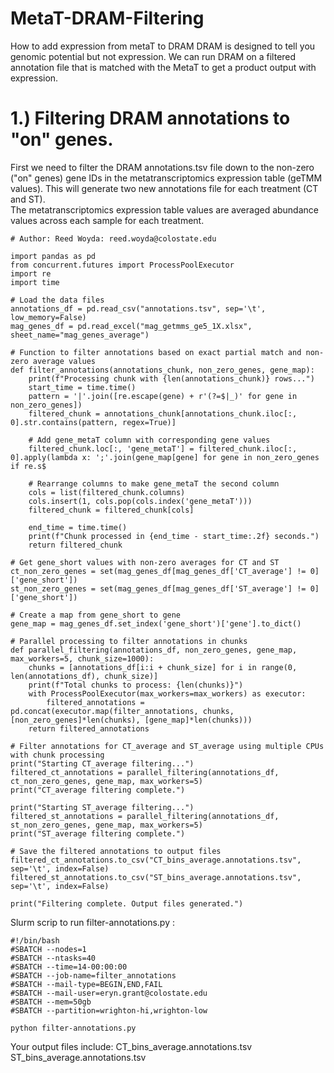 # MetaT-DRAM-Filtering
How to add expression from metaT to DRAM
DRAM is designed to tell you genomic potential but not expression. We can run DRAM on a filtered annotation file that is matched with the MetaT to get a product output with expression.

# 1.) Filtering DRAM annotations to "on" genes.
First we need to filter the DRAM annotations.tsv file down to the non-zero ("on" genes) gene IDs in the metatranscriptomics expression table (geTMM values). This will generate two new annotations file for each treatment (CT and ST).    
The metatranscriptomics expression table values are averaged abundance values across each sample for each treatment.
```
# Author: Reed Woyda: reed.woyda@colostate.edu

import pandas as pd
from concurrent.futures import ProcessPoolExecutor
import re
import time

# Load the data files
annotations_df = pd.read_csv("annotations.tsv", sep='\t', low_memory=False)
mag_genes_df = pd.read_excel("mag_getmms_ge5_1X.xlsx", sheet_name="mag_genes_average")

# Function to filter annotations based on exact partial match and non-zero average values
def filter_annotations(annotations_chunk, non_zero_genes, gene_map):
    print(f"Processing chunk with {len(annotations_chunk)} rows...")
    start_time = time.time()
    pattern = '|'.join([re.escape(gene) + r'(?=$|_)' for gene in non_zero_genes])
    filtered_chunk = annotations_chunk[annotations_chunk.iloc[:, 0].str.contains(pattern, regex=True)]

    # Add gene_metaT column with corresponding gene values
    filtered_chunk.loc[:, 'gene_metaT'] = filtered_chunk.iloc[:, 0].apply(lambda x: ';'.join(gene_map[gene] for gene in non_zero_genes if re.s$

    # Rearrange columns to make gene_metaT the second column
    cols = list(filtered_chunk.columns)
    cols.insert(1, cols.pop(cols.index('gene_metaT')))
    filtered_chunk = filtered_chunk[cols]

    end_time = time.time()
    print(f"Chunk processed in {end_time - start_time:.2f} seconds.")
    return filtered_chunk

# Get gene_short values with non-zero averages for CT and ST
ct_non_zero_genes = set(mag_genes_df[mag_genes_df['CT_average'] != 0]['gene_short'])
st_non_zero_genes = set(mag_genes_df[mag_genes_df['ST_average'] != 0]['gene_short'])

# Create a map from gene_short to gene
gene_map = mag_genes_df.set_index('gene_short')['gene'].to_dict()

# Parallel processing to filter annotations in chunks
def parallel_filtering(annotations_df, non_zero_genes, gene_map, max_workers=5, chunk_size=1000):
    chunks = [annotations_df[i:i + chunk_size] for i in range(0, len(annotations_df), chunk_size)]
    print(f"Total chunks to process: {len(chunks)}")
    with ProcessPoolExecutor(max_workers=max_workers) as executor:
        filtered_annotations = pd.concat(executor.map(filter_annotations, chunks, [non_zero_genes]*len(chunks), [gene_map]*len(chunks)))
    return filtered_annotations

# Filter annotations for CT_average and ST_average using multiple CPUs with chunk processing
print("Starting CT_average filtering...")
filtered_ct_annotations = parallel_filtering(annotations_df, ct_non_zero_genes, gene_map, max_workers=5)
print("CT_average filtering complete.")

print("Starting ST_average filtering...")
filtered_st_annotations = parallel_filtering(annotations_df, st_non_zero_genes, gene_map, max_workers=5)
print("ST_average filtering complete.")

# Save the filtered annotations to output files
filtered_ct_annotations.to_csv("CT_bins_average.annotations.tsv", sep='\t', index=False)
filtered_st_annotations.to_csv("ST_bins_average.annotations.tsv", sep='\t', index=False)

print("Filtering complete. Output files generated.")
```
Slurm scrip to run filter-annotations.py :
```
#!/bin/bash
#SBATCH --nodes=1
#SBATCH --ntasks=40
#SBATCH --time=14-00:00:00
#SBATCH --job-name=filter_annotations
#SBATCH --mail-type=BEGIN,END,FAIL
#SBATCH --mail-user=eryn.grant@colostate.edu
#SBATCH --mem=50gb
#SBATCH --partition=wrighton-hi,wrighton-low

python filter-annotations.py
```
Your output files include:
    CT_bins_average.annotations.tsv    
    ST_bins_average.annotations.tsv
    
